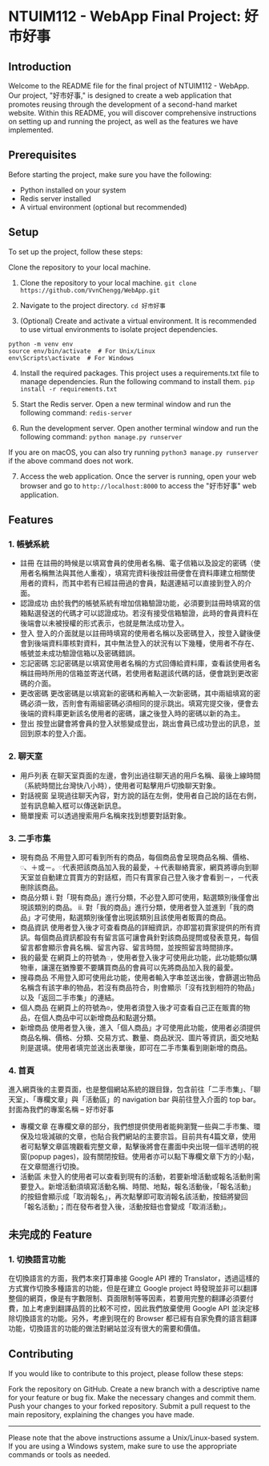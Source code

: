 # NTUIM112 - WebApp Final Project: 好市好事

## Introduction
Welcome to the README file for the final project of NTUIM112 - WebApp. Our project, "好市好事," is designed to create a web application that promotes reusing through the development of a second-hand market website. Within this README, you will discover comprehensive instructions on setting up and running the project, as well as the features we have implemented.

## Prerequisites
Before starting the project, make sure you have the following:

- Python installed on your system
- Redis server installed
- A virtual environment (optional but recommended)

## Setup

To set up the project, follow these steps:

Clone the repository to your local machine.

1. Clone the repository to your local machine.
```git clone https://github.com/VvnChengg/WebApp.git```

2. Navigate to the project directory.
```cd 好市好事```

3. (Optional) Create and activate a virtual environment. It is recommended to use virtual environments to isolate project dependencies.
```
python -m venv env
source env/bin/activate  # For Unix/Linux
env\Scripts\activate  # For Windows
```

4. Install the required packages. This project uses a requirements.txt file to manage dependencies. Run the following command to install them.
```pip install -r requirements.txt```

5. Start the Redis server. Open a new terminal window and run the following command:
```redis-server```

6. Run the development server. Open another terminal window and run the following command:
```python manage.py runserver```

If you are on macOS, you can also try running ```python3 manage.py runserver``` if the above command does not work.

7. Access the web application. Once the server is running, open your web browser and go to `http://localhost:8000` to access the "好市好事" web application.

## Features
### 1. 帳號系統
* 註冊
在註冊的時候是以填寫會員的使用者名稱、電子信箱以及設定的密碼（使用者名稱無法與其他人重複），填寫完資料後按註冊便會在資料庫建立相關使用者的資料，而其中若有已經註冊過的會員，點選連結可以直接到登入的介面。
* 認證成功
由於我們的帳號系統有增加信箱驗證功能，必須要到註冊時填寫的信箱點選發送的代碼才可以認證成功。若沒有接受信箱驗證，此時的會員資料在後端會以未被授權的形式表示，也就是無法成功登入。
* 登入
登入的介面就是以註冊時填寫的使用者名稱以及密碼登入，按登入鍵後便會到後端資料庫核對資料，其中無法登入的狀況有以下幾種，使用者不存在、帳號並未成功驗證信箱以及密碼錯誤。
* 忘記密碼
忘記密碼是以填寫使用者名稱的方式回傳給資料庫，查看該使用者名稱註冊時所用的信箱並寄送代碼，若使用者點選該代碼的話，便會跳到更改密碼的介面。
* 更改密碼
更改密碼是以填寫新的密碼和再輸入一次新密碼，其中兩組填寫的密碼必須一致，否則會有兩組密碼必須相同的提示跳出。填寫完提交後，便會去後端的資料庫更新該名使用者的密碼，讓之後登入時的密碼以新的為主。
* 登出
按登出鍵會將會員的登入狀態變成登出，跳出會員已成功登出的訊息，並回到原本的登入介面。

### 2. 聊天室
* 用戶列表
在聊天室頁面的左邊，會列出過往聊天過的用戶名稱、最後上線時間（系統時間比台灣快八小時），使用者可點擊用戶切換聊天對象。
* 對話視窗
呈現過往聊天內容，對方說的話在左側，使用者自己說的話在右側，並有訊息輸入框可以傳送新訊息。
* 簡單搜索
可以透過搜索用戶名稱來找到想要對話對象。

### 3. 二手市集
* 現有商品
不用登入即可看到所有的商品，每個商品會呈現商品名稱、價格、`♡`、＋或－。`♡`代表把該商品加入我的最愛，＋代表聯絡賣家，網頁將導向到聊天室並自動建立買賣方的對話框，而只有賣家自己登入後才會看到－，－代表刪除該商品。
* 商品分類
i. 對「現有商品」進行分類，不必登入即可使用，點選類別後僅會出現該類別的商品。
ii. 對「我的商品」進行分類，使用者登入並進到「我的商品」才可使用，點選類別後僅會出現該類別且該使用者販賣的商品。
* 商品資訊
使用者登入後才可查看商品的詳細資訊，亦即當初賣家提供的所有資訊。每個商品資訊都設有有留言區可讓會員針對該商品提問或發表意見，每個留言都會顯示會員名稱、留言內容、留言時間，並按照留言時間排序。
* 我的最愛
在網頁上的符號為`♡`，使用者登入後才可使用此功能，此功能類似購物車，讓還在猶豫要不要購買商品的會員可以先將商品加入我的最愛。
* 搜尋商品
不用登入即可使用此功能，使用者輸入字串並送出後，會篩選出物品名稱含有該字串的物品，若沒有商品符合，則會顯示「沒有找到相符的物品」以及「返回二手市集」的連結。
* 個人商品
在網頁上的符號為`☺`，使用者須登入後才可查看自己正在販賣的物品，在個人商品中可以新增商品和點選分類。
* 新增商品
使用者登入後，進入「個人商品」才可使用此功能，使用者必須提供商品名稱、價格、分類、交易方式、數量、商品狀況、圖片等資訊，面交地點則是選填。使用者填完並送出表單後，即可在二手市集看到剛新增的商品。
### 4. 首頁
進入網頁後的主要頁面，也是整個網站系統的跟目錄，包含前往「二手市集」、「聊天室」、「專欄文章」與「活動區」的 navigation bar 與前往登入介面的 top bar。封面為我們的專案名稱 – 好市好事
- 專欄文章
在專欄文章的部分，我們想提供使用者能夠瀏覽一些與二手市集、環保及垃圾減碳的文章，也貼合我們網站的主要宗旨。目前共有4篇文章，使用者可點擊文章區塊觀看完整文章，點擊後將會在畫面中央出現一個半透明的視窗(popup pages)，設有關閉按鈕。使用者亦可以點下專欄文章下方的小點，在文章間進行切換。
- 活動區
未登入的使用者可以查看到現有的活動，若要新增活動或報名活動則需要登入。新增活動須填寫活動名稱、時間、地點，報名活動後，「報名活動」的按鈕會顯示成「取消報名」，再次點擊即可取消報名該活動，按鈕將變回「報名活動」；而在發布者登入後，活動按鈕也會變成「取消活動」。

## 未完成的 Feature
### 1. 切換語言功能
在切換語言的方面，我們本來打算串接 Google API 裡的 Translator，透過這樣的方式實作切換多種語言的功能，但是在建立 Google project 時發現並非可以翻譯整個的網頁，像是有字數限制、頁面限制等等因素，若要用完整的翻譯必須要付費，加上考慮到翻譯品質的比較不可控，因此我們放棄使用 Google API 並決定移除切換語言的功能。另外，考慮到現在的 Browser 都已經有自家免費的語言翻譯功能，切換語言的功能的做法對網站並沒有很大的需要和價值。

## Contributing
If you would like to contribute to this project, please follow these steps:

Fork the repository on GitHub.
Create a new branch with a descriptive name for your feature or bug fix.
Make the necessary changes and commit them.
Push your changes to your forked repository.
Submit a pull request to the main repository, explaining the changes you have made.

---
Please note that the above instructions assume a Unix/Linux-based system. If you are using a Windows system, make sure to use the appropriate commands or tools as needed.
